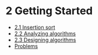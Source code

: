# 2 Getting Started

* [2.1 Insertion sort](2.1.md)
* [2.2 Analyzing algorithms](2.2.md)
* [2.3 Designing algorithms](2.3.md)
* [Problems](problems.md)
